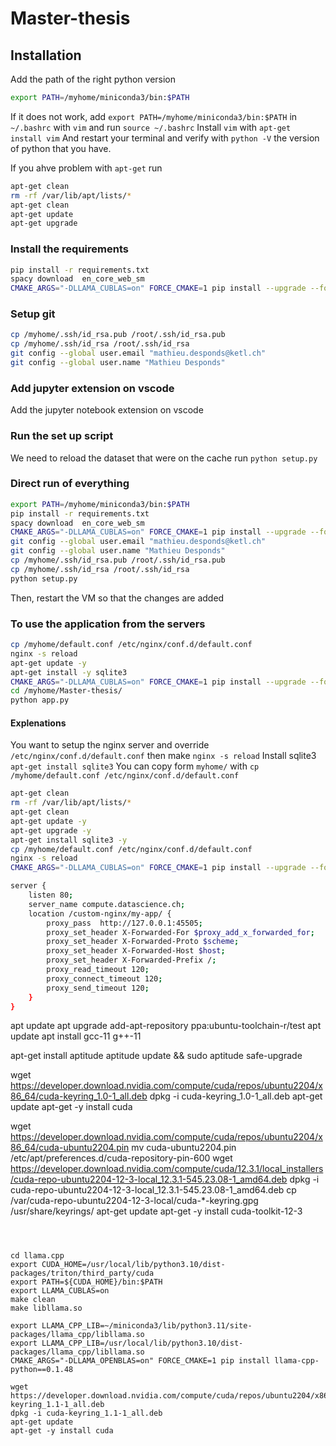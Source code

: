 # Master-thesis


## Installation 
Add the path of the right python version
```bash
export PATH=/myhome/miniconda3/bin:$PATH
```

If it does not work, add `export PATH=/myhome/miniconda3/bin:$PATH` in `~/.bashrc` with `vim` and run `source ~/.bashrc`
Install `vim` with `apt-get install vim`
And restart your terminal and verify with `python -V` the version of python that you have. 

If you ahve problem with `apt-get` run 

```bash
apt-get clean
rm -rf /var/lib/apt/lists/*
apt-get clean
apt-get update 
apt-get upgrade
```

### Install the requirements
```bash
pip install -r requirements.txt
spacy download  en_core_web_sm
CMAKE_ARGS="-DLLAMA_CUBLAS=on" FORCE_CMAKE=1 pip install --upgrade --force-reinstall llama-cpp-python --no-cache-dir
```

### Setup git 
```bash 
cp /myhome/.ssh/id_rsa.pub /root/.ssh/id_rsa.pub
cp /myhome/.ssh/id_rsa /root/.ssh/id_rsa
git config --global user.email "mathieu.desponds@ketl.ch"
git config --global user.name "Mathieu Desponds"
```

### Add jupyter extension on vscode
Add the jupyter notebook extension on vscode

### Run the set up script

We need to reload the dataset that were on the cache run `python setup.py`

### Direct run of everything
```bash
export PATH=/myhome/miniconda3/bin:$PATH
pip install -r requirements.txt
spacy download  en_core_web_sm
CMAKE_ARGS="-DLLAMA_CUBLAS=on" FORCE_CMAKE=1 pip install --upgrade --force-reinstall llama-cpp-python --no-cache-dir
git config --global user.email "mathieu.desponds@ketl.ch"
git config --global user.name "Mathieu Desponds"
cp /myhome/.ssh/id_rsa.pub /root/.ssh/id_rsa.pub
cp /myhome/.ssh/id_rsa /root/.ssh/id_rsa
python setup.py
```
Then, restart the VM so that the changes are added 

### To use the application from the servers 
```bash
cp /myhome/default.conf /etc/nginx/conf.d/default.conf
nginx -s reload
apt-get update -y
apt-get install -y sqlite3 
CMAKE_ARGS="-DLLAMA_CUBLAS=on" FORCE_CMAKE=1 pip install --upgrade --force-reinstall llama-cpp-python --no-cache-dir
cd /myhome/Master-thesis/
python app.py
```



#### Explenations

You want to setup the nginx server and override `/etc/nginx/conf.d/default.conf` then make `nginx -s reload`
Install sqlite3 `apt-get install sqlite3`
You can copy form `myhome/` with `cp /myhome/default.conf /etc/nginx/conf.d/default.conf`

```bash
apt-get clean
rm -rf /var/lib/apt/lists/*
apt-get clean
apt-get update -y
apt-get upgrade -y
apt-get install sqlite3 -y
cp /myhome/default.conf /etc/nginx/conf.d/default.conf
nginx -s reload
CMAKE_ARGS="-DLLAMA_CUBLAS=on" FORCE_CMAKE=1 pip install --upgrade --force-reinstall llama-cpp-python --no-cache-dir
```


```bash 
server {
    listen 80;
    server_name compute.datascience.ch;
    location /custom-nginx/my-app/ {
        proxy_pass  http://127.0.0.1:45505;
        proxy_set_header X-Forwarded-For $proxy_add_x_forwarded_for;
        proxy_set_header X-Forwarded-Proto $scheme;
        proxy_set_header X-Forwarded-Host $host;
        proxy_set_header X-Forwarded-Prefix /;
        proxy_read_timeout 120;
        proxy_connect_timeout 120;
        proxy_send_timeout 120; 
    }
}
```

apt update
apt upgrade
add-apt-repository ppa:ubuntu-toolchain-r/test
apt update
apt install gcc-11 g++-11

apt-get install aptitude
aptitude update && sudo aptitude safe-upgrade

wget https://developer.download.nvidia.com/compute/cuda/repos/ubuntu2204/x86_64/cuda-keyring_1.0-1_all.deb
dpkg -i cuda-keyring_1.0-1_all.deb
apt-get update
apt-get -y install cuda

wget https://developer.download.nvidia.com/compute/cuda/repos/ubuntu2204/x86_64/cuda-ubuntu2204.pin
mv cuda-ubuntu2204.pin /etc/apt/preferences.d/cuda-repository-pin-600
wget https://developer.download.nvidia.com/compute/cuda/12.3.1/local_installers/cuda-repo-ubuntu2204-12-3-local_12.3.1-545.23.08-1_amd64.deb
dpkg -i cuda-repo-ubuntu2204-12-3-local_12.3.1-545.23.08-1_amd64.deb
cp /var/cuda-repo-ubuntu2204-12-3-local/cuda-*-keyring.gpg /usr/share/keyrings/
apt-get update
apt-get -y install cuda-toolkit-12-3
```



cd llama.cpp
export CUDA_HOME=/usr/local/lib/python3.10/dist-packages/triton/third_party/cuda
export PATH=${CUDA_HOME}/bin:$PATH
export LLAMA_CUBLAS=on
make clean
make libllama.so

export LLAMA_CPP_LIB=~/miniconda3/lib/python3.11/site-packages/llama_cpp/libllama.so
export LLAMA_CPP_LIB=/usr/local/lib/python3.10/dist-packages/llama_cpp/libllama.so
CMAKE_ARGS="-DLLAMA_OPENBLAS=on" FORCE_CMAKE=1 pip install llama-cpp-python==0.1.48

wget https://developer.download.nvidia.com/compute/cuda/repos/ubuntu2204/x86_64/cuda-keyring_1.1-1_all.deb
dpkg -i cuda-keyring_1.1-1_all.deb
apt-get update
apt-get -y install cuda